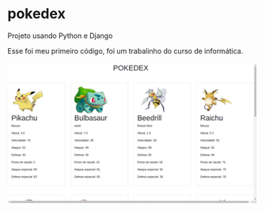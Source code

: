 # pokedex
Projeto usando Python e Django

Esse  foi meu primeiro código, foi um trabalinho do curso de informática.
<br>
<br>
<img src="uploads/pokedex.png"/>

